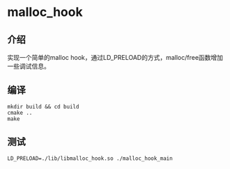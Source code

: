 # malloc_hook
## 介绍
实现一个简单的malloc hook，通过LD_PRELOAD的方式，malloc/free函数增加一些调试信息。

## 编译
```shell
mkdir build && cd build
cmake ..
make
```

## 测试
```shell
LD_PRELOAD=./lib/libmalloc_hook.so ./malloc_hook_main
```
